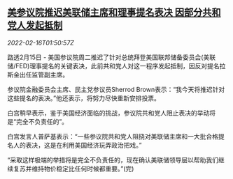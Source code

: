 <!--1644976863000-->
[美参议院推迟美联储主席和理事提名表决 因部分共和党人发起抵制](https://cn.reuters.com/article/us-senate-delay-fed-vote-0216-idCNKBS2KL04P)
------

<div><i>2022-02-16T01:50:57Z</i></div><p>路透2月15日 - 美国参议院周二推迟了针对总统拜登美国联邦储备委员会(美联储/FED)理事提名的关键表决，此前共和党人对这一程序发起抵制，因反对提名拉斯金出任监管副主席。</p><p>参议院金融委员会主席、民主党参议员Sherrod Brown表示：“我今天将推迟针对这些提名的表决。”他还表示，将努力尽快重新安排投票。</p><p>白宫稍早表示，鉴于美国经济面临的挑战，参议院共和党人阻止表决的举动将是“完全不负责任的”。</p><p>白宫发言人普萨基表示：“一些参议院共和党人阻挠对美联储主席和一大批合格提名人的表决，这是在利用美国经济玩弄政治把戏。”</p><p>“采取这样极端的举措将是完全不负责任的，现在确认美联储领导层以帮助我们继续复苏并维持物价稳定比任何时候都重要。”(完)</p>
